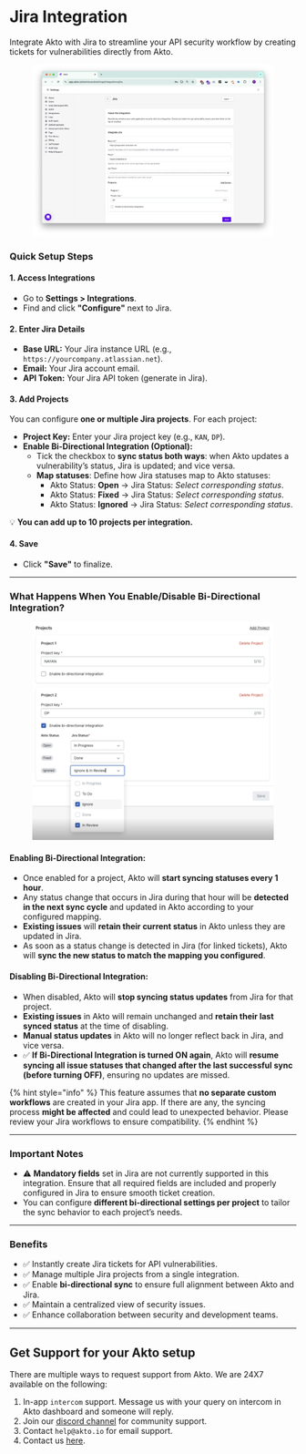 # Jira Integration

Integrate Akto with Jira to streamline your API security workflow by creating tickets for vulnerabilities directly from Akto.

<figure><img src="../../.gitbook/assets/image (98).png" alt=""><figcaption></figcaption></figure>

### Quick Setup Steps

#### 1. Access Integrations

* Go to **Settings > Integrations**.
* Find and click **"Configure"** next to Jira.

#### 2. Enter Jira Details

* **Base URL:** Your Jira instance URL (e.g., `https://yourcompany.atlassian.net`).
* **Email:** Your Jira account email.
* **API Token:** Your Jira API token (generate in Jira).

#### 3. Add Projects

You can configure **one or multiple Jira projects**. For each project:

* **Project Key:** Enter your Jira project key (e.g., `KAN`, `DP`).
* **Enable Bi-Directional Integration (Optional):**
  * Tick the checkbox to **sync status both ways**: when Akto updates a vulnerability’s status, Jira is updated; and vice versa.
  * **Map statuses**: Define how Jira statuses map to Akto statuses:
    * Akto Status: **Open** → Jira Status: _Select corresponding status_.
    * Akto Status: **Fixed** → Jira Status: _Select corresponding status_.
    * Akto Status: **Ignored** → Jira Status: _Select corresponding status_.

💡 **You can add up to 10 projects per integration.**

#### 4. Save

* Click **"Save"** to finalize.

***

### What Happens When You Enable/Disable Bi-Directional Integration?

<figure><img src="../../.gitbook/assets/image (3) (1).png" alt=""><figcaption></figcaption></figure>

#### Enabling Bi-Directional Integration:

* Once enabled for a project, Akto will **start syncing statuses every 1 hour**.
* Any status change that occurs in Jira during that hour will be **detected in the next sync cycle** and updated in Akto according to your configured mapping.
* **Existing issues** will **retain their current status** in Akto unless they are updated in Jira.
* As soon as a status change is detected in Jira (for linked tickets), Akto will **sync the new status to match the mapping you configured**.

#### Disabling Bi-Directional Integration:

* When disabled, Akto will **stop syncing status updates** from Jira for that project.
* **Existing issues** in Akto will remain unchanged and **retain their last synced status** at the time of disabling.
* **Manual status updates** in Akto will no longer reflect back in Jira, and vice versa.
* ✅ **If Bi-Directional Integration is turned ON again**, Akto will **resume syncing all issue statuses that changed after the last successful sync (before turning OFF)**, ensuring no updates are missed.

{% hint style="info" %}
This feature assumes that **no separate custom workflows** are created in your Jira app. If there are any, the syncing process **might be affected** and could lead to unexpected behavior. Please review your Jira workflows to ensure compatibility.
{% endhint %}

***

### Important Notes

* ⚠️ **Mandatory fields** set in Jira are not currently supported in this integration. Ensure that all required fields are included and properly configured in Jira to ensure smooth ticket creation.
* You can configure **different bi-directional settings per project** to tailor the sync behavior to each project’s needs.

***

### Benefits

* ✅ Instantly create Jira tickets for API vulnerabilities.
* ✅ Manage multiple Jira projects from a single integration.
* ✅ Enable **bi-directional sync** to ensure full alignment between Akto and Jira.
* ✅ Maintain a centralized view of security issues.
* ✅ Enhance collaboration between security and development teams.

***

## Get Support for your Akto setup

There are multiple ways to request support from Akto. We are 24X7 available on the following:

1. In-app `intercom` support. Message us with your query on intercom in Akto dashboard and someone will reply.
2. Join our [discord channel](https://www.akto.io/community) for community support.
3. Contact `help@akto.io` for email support.
4. Contact us [here](https://www.akto.io/contact-us).
